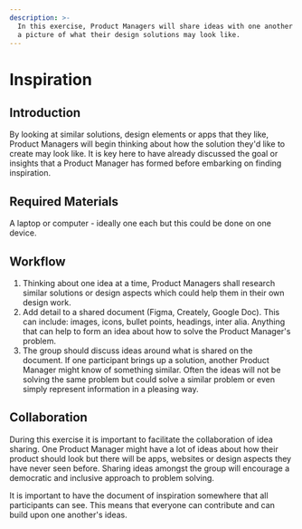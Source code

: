 ```yaml
---
description: >-
  In this exercise, Product Managers will share ideas with one another to build
  a picture of what their design solutions may look like.
---
```


# Inspiration

## Introduction

By looking at similar solutions, design elements or apps that they like, Product Managers will begin thinking about how the solution they'd like to create may look like. It is key here to have already discussed the goal or insights that a Product Manager has formed before embarking on finding inspiration.

## Required Materials

A laptop or computer - ideally one each but this could be done on one device.

## Workflow

1. Thinking about one idea at a time, Product Managers shall research similar solutions or design aspects which could help them in their own design work. 
2. Add detail to a shared document \(Figma, Creately, Google Doc\). This can include: images, icons, bullet points, headings, inter alia. Anything that can help to form an idea about how to solve the Product Manager's problem. 
3. The group should discuss ideas around what is shared on the document. If one participant brings up a solution, another Product Manager might know of something similar. Often the ideas will not be solving the same problem but could solve a similar problem or even simply represent information in a pleasing way. 

## Collaboration

During this exercise it is important to facilitate the collaboration of idea sharing. One Product Manager might have a lot of ideas about how their product should look but there will be apps, websites or design aspects they have never seen before. Sharing ideas amongst the group will encourage a democratic and inclusive approach to problem solving.

It is important to have the document of inspiration somewhere that all participants can see. This means that everyone can contribute and can build upon one another's ideas.

